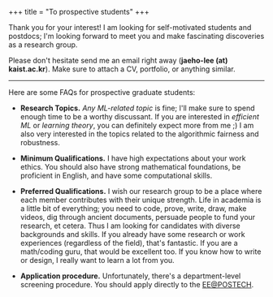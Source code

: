 +++
title = "To prospective students"
+++

Thank you for your interest! I am looking for self-motivated students and postdocs; I'm looking forward to meet you and make fascinating discoveries as a research group.

Please don't hesitate send me an email right away (__jaeho-lee (at) kaist.ac.kr__). Make sure to attach a CV, portfolio, or anything similar.

---

Here are some FAQs for prospective graduate students:

- **Research Topics.** _Any ML-related topic_ is fine; I'll make sure to spend enough time to be a worthy discussant. If you are interested in _efficient ML_ or _learning theory_, you can definitely expect more from me ;) I am also very interested in the topics related to the algorithmic fairness and robustness.

- **Minimum Qualifications.** I have high expectations about your work ethics. You should also have strong mathematical foundations, be proficient in English, and have some computational skills.

- **Preferred Qualifications.** I wish our research group to be a place where each member contributes with their unique strength. Life in academia is a little bit of everything; you need to code, prove, write, draw, make videos, dig through ancient documents, persuade people to fund your research, et cetera. Thus I am looking for candidates with diverse backgrounds and skills. If you already have some research or work experiences (regardless of the field), that's fantastic. If you are a math/coding guru, that would be excellent too. If you know how to write or design, I really want to learn a lot from you.

- **Application procedure.** Unfortunately, there's a department-level screening procedure. You should apply directly to the [EE@POSTECH](https://ee.postech.ac.kr/admission/graduate-school/).